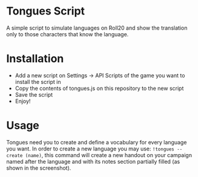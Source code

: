 # Tongues Script
A simple script to simulate languages on Roll20 and show the translation only to those characters that know the language.

# Installation
- Add a new script on Settings -> API Scripts of the game you want to install the script in
- Copy the contents of tongues.js on this repository to the new script
- Save the script
- Enjoy!

# Usage
Tongues need you to create and define a vocabulary for every language you want.
In order to create a new language you may use: `!tongues --create (name)`, this command will create a new handout on your campaign named after the language and with its notes section partially filled (as shown in the screenshot).
